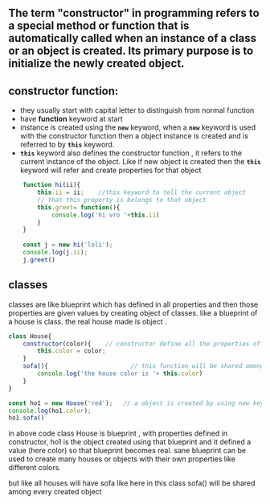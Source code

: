 The term "constructor" in programming refers to a special method or function that is automatically called when an instance of a class or an object is created. Its primary purpose is to initialize the newly created object.
---
## constructor function:

 - they usually start with capital letter to distinguish from normal function
 - have **function** keyword at start
 - instance is created using the **`new`**  keyword, when a  **`new`**  keyword is used with the constructor function then a object instance is created and is referred to by  **`this`**  keyword. 
 - **`this`** keyword also defines the constructor function , it refers to the current instance of the object. Like if new object is created then the **`this`** keyword will refer and create properties for that object
``` js
    function hi(ii){
        this.ii = ii;    //this keyword to tell the current object
        // that this property is belongs to that object 
        this.greet= function(){
            console.log('hi vro '+this.ii)
        }
    }
    
    const j = new hi('loli');
    console.log(j.ii);
    j.greet()   
   ```

## classes
classes are like blueprint which has defined in all properties and then those properties are given values by creating object of classes.
like a blueprint of a house is class. the real house made is object .
```js
class House{
    constructor(color){    // constructor define all the properties of the class which it haves 
        this.color = color;
    }
    sofa(){                       // this function will be shared among all the objects which will be created
        console.log('the house color is '+ this.color)
    }
}

const ho1 = new House('red');   // a object is created by using new keyword
console.log(ho1.color);
ho1.sofa()
```
in above code class House is blueprint , with properties defined in constructor, ho1 is the object created using that blueprint and it defined a value (here color) so that blueprint becomes real.
sane blueprint can be used to create many houses or objects with their own properties like different colors.

but like all houses will have sofa like here in this class sofa() will be shared among every created object
